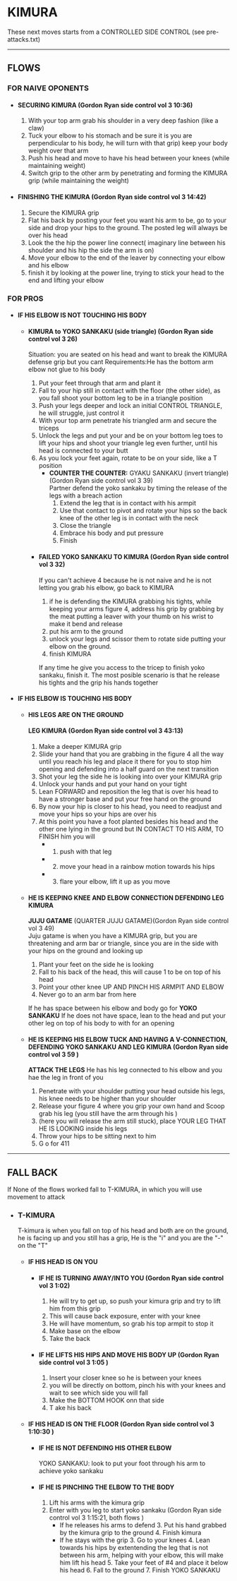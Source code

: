 # KIMURA
These next moves starts from a CONTROLLED SIDE CONTROL (see pre-attacks.txt)
<hr>

## FLOWS
### FOR NAIVE OPONENTS
- #### **SECURING KIMURA** (Gordon Ryan side control vol 3 10:36)  
  1. With your top arm grab his shoulder in a very deep fashion (like a claw)
  2. Tuck your elbow to his stomach and be sure it is you are perpendicular to his body, he will turn with that grip) keep your body weight over that arm
  3. Push his head and move to have his head between your knees (while maintaining weight)
  4. Switch grip to the other arm by penetrating  and forming the KIMURA grip (while maintaining the weight)

- #### **FINISHING THE KIMURA** (Gordon Ryan side control vol 3 14:42)  
  1. Secure the KIMURA grip
  2. Flat his back by posting your feet you want his arm to be, go to your side and drop your hips to the ground. The posted leg will always be over his head
  3. Look the the hip the power line connect( imaginary line between his shoulder and his hip the side the arm is on)
  4. Move your elbow to the end of the leaver by connecting your elbow and his elbow
  5. finish it by looking at the power line, trying to stick your head to the end and lifting your elbow

### FOR PROS

- #### **IF HIS ELBOW IS NOT TOUCHING HIS BODY**
  - #### **KIMURA to YOKO SANKAKU (side triangle)** (Gordon Ryan side control vol 3 26)  
    Situation: you are seated on his head and want to break the KIMURA defense grip but you cant
    Requirements:He has the bottom arm elbow not glue to his body
    1. Put your feet through that arm and plant it
    2. Fall to your hip still in contact with the floor (the other side), as you fall shoot your bottom leg to be in a triangle position
    3. Push your legs deeper and lock an initial CONTROL TRIANGLE, he will struggle, just control it
    4. With your top arm penetrate his triangled arm and secure the triceps
    5. Unlock the legs and put your and be on your bottom leg toes to lift your hips and shoot your triangle leg even further, until his head is connected to your butt
    6. As you lock your feet again, rotate to be on your side, like a T position
       - **COUNTER THE COUNTER:** GYAKU SANKAKU (invert triangle) (Gordon Ryan side control vol 3 39)\
         Partner defend the yoko sankaku by timing the release of the legs with a breach action
         1. Extend the leg that is in contact with his armpit
         2. Use that contact to pivot and rotate your hips so the back knee of the other leg is in contact with the neck
         3. Close the triangle
         4. Embrace his body and put pressure
         5. Finish

    - #### **FAILED YOKO SANKAKU TO KIMURA**  (Gordon Ryan side control vol 3 32)  
  
       If you can't achieve 4 because he is not naive and he is not letting you grab his elbow, go back to KIMURA
       1. if he is defending the KIMURA grabbing his tights,  while keeping your arms figure 4,  address his grip by grabbing by the meat putting a leaver with your thumb on his wrist to make it bend and release
       2. put his arm to the ground
       3. unlock your legs and scissor them to rotate side putting your elbow on the ground.
       4. finish KIMURA

       If any time he give you access to the tricep to finish yoko sankaku, finish it. The most posible scenario is that he release his tights and the grip his hands together

- #### **IF HIS ELBOW IS TOUCHING HIS BODY**  

    - #### **HIS LEGS ARE ON THE GROUND**  
      #### **LEG KIMURA**  (Gordon Ryan side control vol 3 43:13)  
      1. Make a deeper KIMURA grip
      2. Slide your hand that you are grabbing in the figure 4 all the way until you reach his leg and place it there for you to stop him opening and defending into a half guard on the next transition
      3. Shot your leg the side he is looking into over your KIMURA grip
      4. Unlock your hands and put your hand on your tight
      5. Lean FORWARD and reposition the leg that is over his head to have a stronger base and put your free hand on the ground
      6. By now your hip is closer to his head, you need to readjust and move your hips so your hips are over his
      7. At this point you have a foot planted besides his head  and the other one lying in the ground but IN CONTACT TO HIS ARM, TO FINISH him you will
            - 1. push with that leg
            - 2. move your head in a rainbow motion towards his hips
            - 3. flare your elbow, lift it up as you move

    - #### **HE IS KEEPING KNEE AND ELBOW CONNECTION DEFENDING LEG KIMURA**   
        **JUJU GATAME** (QUARTER JUJU GATAME)(Gordon Ryan side control vol 3 49)  
        Juju gatame is when you have a KIMURA grip, but you are threatening and arm bar or triangle, since you are in the side with your hips on the ground and looking up
        1. Plant your feet on the side he is looking
        2. Fall to his back of the head, this will cause 1 to be on top of his head
        3. Point your other knee UP AND PINCH HIS ARMPIT AND ELBOW
        4. Never go to an arm bar from here  
      
        If he has space between his elbow and body go for **YOKO SANKAKU**
        If he does not have space, lean to the head and put your other leg on top of his body to with for an opening

    - #### **HE IS KEEPING HIS ELBOW TUCK AND HAVING A V-CONNECTION, DEFENDING YOKO SANKAKU AND LEG KIMURA** (Gordon Ryan side control vol 3 59 )  
      **ATTACK THE LEGS** He has his leg connected to his elbow and you hae the leg in front of you
      1. Penetrate with your shoulder putting your head outside his legs, his knee needs to be higher than your shoulder
      2. Release your figure 4 where you grip your own hand and Scoop grab his leg (you still have the arm through his )
      3. (here you will release the arm still stuck), place YOUR LEG THAT HE IS LOOKING inside his legs
      4. Throw your hips to be sitting next to him
      5. G o for 411 

<hr>

## FALL BACK
If None of the flows worked fall to T-KIMURA, in which you will use movement to attack

- ### **T-KIMURA**  
  T-kimura is when you fall on top of his head and both are on the ground, he is facing up and you still has a grip, He is the "i" and you are the "-" on the "T"
    - #### IF HIS HEAD IS ON YOU
      - #### IF HE IS TURNING AWAY/INTO YOU (Gordon Ryan side control vol 3 1:02)
        1. He will try to get up, so push your kimura grip and try to lift him from this grip
        2. This will cause back exposure, enter with your knee
        3. He will have momentum, so grab his top armpit to stop it
        4. Make base on the elbow
        5. Take the back
      - #### IF HE LIFTS HIS HIPS AND MOVE HIS BODY UP (Gordon Ryan side control vol 3 1:05 )
          1. Insert your closer knee so he is between your knees
          2. you will be directly on bottom, pinch his with your knees and wait to see which side you will fall
          3. Make the BOTTOM HOOK onn that side
          4. T ake his back
    - #### IF HIS HEAD IS ON THE FLOOR (Gordon Ryan side control vol 3 1:10:30  )
      - #### IF HE IS NOT DEFENDING HIS OTHER ELBOW
        YOKO SANKAKU: look to put your foot through his arm to achieve yoko sankaku
      - #### IF HE IS PINCHING THE ELBOW TO THE BODY
        1. Lift his arms with the kimura grip
        2. Enter with you leg to start yoko sankaku (Gordon Ryan side control vol 3 1:15:21, both flows )
           - If he releases his arms to defend 
              3. Put his hand grabbed by the kimura grip to the ground
              4. Finish kimura
           - If he stays with the grip 
              3. Go to your knees
              4. Lean towards his hips by extentending the leg that is not between his arm, helping with your elbow, this will make him lift his head
              5. Take your feet of #4 and place it below his head
              6. Fall to the ground 
              7. Finish YOKO SANKAKU 
           
  
